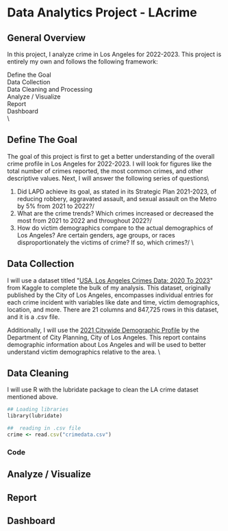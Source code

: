 # Data Analytics Project - LAcrime
## General Overview
In this project, I analyze crime in Los Angeles for 2022-2023. This project is entirely my own and follows the following framework:

Define the Goal\
Data Collection\
Data Cleaning and Processing\
Analyze / Visualize\
Report\
Dashboard\
\
## Define The Goal
The goal of this project is first to get a better understanding of the overall crime profile in Los Angeles for 2022-2023. I will look for figures like the total number of crimes reported, the most common crimes, and other descriptive values. Next, I will answer the following series of questions\
1. Did LAPD achieve its goal, as stated in its Strategic Plan 2021-2023, of reducing robbery, aggravated assault, and sexual assault on the Metro by 5% from 2021 to 2022?/
2. What are the crime trends? Which crimes increased or decreased the most from 2021 to 2022 and throughout 2022?/
3. How do victim demographics compare to the actual demographics of Los Angeles? Are certain genders, age groups, or races disproportionately the victims of crime? If so, which crimes?/
\



## Data Collection
I will use a dataset titled "[USA, Los Angeles Crimes Data: 2020 To 2023](https://website-name.com](https://www.kaggle.com/datasets/ishmaelkiptoo/usa-los-angeles-crimes-data-2020-to-2023/data)https://www.kaggle.com/datasets/ishmaelkiptoo/usa-los-angeles-crimes-data-2020-to-2023/data)" from Kaggle to complete the bulk of my analysis. This dataset, originally published by the City of Los Angeles, encompasses individual entries for each crime incident with variables like date and time, victim demographics, location, and more. There are 21 columns and 847,725 rows in this dataset, and it is a .csv file.

Additionally, I will use the [2021 Citywide Demographic Profile](https://planning.lacity.org/odocument/491f25dd-7c3f-4f53-984b-35b3038ecd05/standard_report_2021.pdf) by the Department of City Planning, City of Los Angeles. This report contains demographic information about Los Angeles and will be used to better understand victim demographics relative to the area.
\
## Data Cleaning
I will use R with the lubridate package to clean the LA crime dataset mentioned above.
```ruby
## Loading libraries
library(lubridate)

##  reading in .csv file
crime <- read.csv("crimedata.csv")
```

### Code

## Analyze / Visualize


## Report


## Dashboard 
